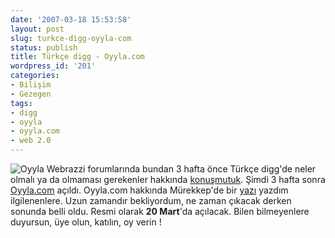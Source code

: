 ```yaml
---
date: '2007-03-18 15:53:58'
layout: post
slug: turkce-digg-oyyla-com
status: publish
title: Türkçe digg - Oyyla.com
wordpress_id: '201'
categories:
- Bilişim
- Gezegen
tags:
- digg
- oyyla
- oyyla.com
- web 2.0
---
```


![Oyyla](http://blog.arsln.org/image/oyyla-logo-beta.png)
Webrazzi forumlarında bundan 3 hafta önce Türkçe digg'de neler olmalı ya da olmaması gerekenler hakkında [konuşmutuk](http://forum.webrazzi.com/topic/5?replies=20). Şimdi 3 hafta sonra [Oyyla.com](http://www.oyyla.com) açıldı. Oyyla.com hakkında Mürekkep'de bir [yazı](http://www.murekkep.org/oyyla-com-turkce-digg) yazdım ilgilenenlere.  Uzun zamandır bekliyordum, ne zaman çıkacak derken sonunda belli oldu. Resmi olarak **20 Mart**'da açılacak. Bilen bilmeyenlere duyursun, üye olun, katılın, oy verin ! 
